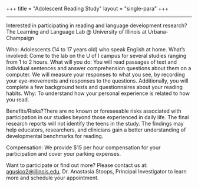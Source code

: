 +++
title = "Adolescent Reading Study"
layout = "single-para"
+++

---

Interested in participating in reading and language development research?
The Learning and Language Lab @ University of Illinois at Urbana-Champaign

Who: Adolescents (14 to 17 years old) who speak English at home. 
What’s involved: Come to the lab on the U of I campus for several studies ranging from 1 to 2 hours. 
What will you do: You will read passages of text and individual sentences and answer comprehension questions about them on a computer. We will measure your responses to what you see, by recording your eye-movements and responses to the questions. Additionally, you will complete a few background tests and questionnaires about your reading habits. 
Why: To understand how your personal experience is related to how you read. 

Benefits/Risks?There are no known or foreseeable risks associated with participation in our studies beyond those experienced in daily life. The final research reports will not identify the teens in the study. The findings may help educators, researchers, and clinicians gain a better understanding of developmental benchmarks for reading. 

Compensation: We provide $15 per hour compensation for your participation and cover your parking expenses. 

Want to participate or find out more? Please contact us at: agusico2@illinois.edu, Dr. Anastasia Stoops, Principal Investigator to learn more and schedule your appointment.

 
